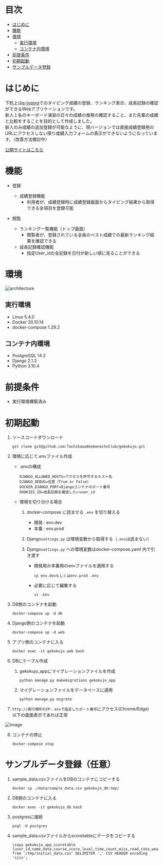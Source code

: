 # 目次

- [はじめに](#はじめに)
- [機能](#機能)
- [環境](#環境)
   - [実行環境](#実行環境)
   - [コンテナ内環境](#コンテナ内環境)
- [前提条件](#前提条件)
- [初期起動](#初期起動)
- [サンプルデータ登録](#サンプルデータ登録任意)

# はじめに

下剋上は[e-typing](https://www.e-typing.ne.jp/)でのタイピング成績の登録、ランキング表示、成長記録の確認ができるWebアプリケーションです。<br>
新人１名のキーボード演習の日々の成績の推移の確認すること、また先輩の成績と比較をすることを目的として作成しました。<br>
新人のみ成績の追加登録が可能なように、現バージョンでは直接成績登録用のURLにアクセスしない限り成績入力フォームの表示ができないようになっています。（改善方法検討中）

[公開サイトはこちら](https://gekokujyo.castle.gq/)

# 機能

- 登録
  - 成績登録機能
    - 利用者が、成績登録時に成績登録画面からタイピング結果から取得できる全項目を登録可能
    

- 閲覧
  - ランキング一覧機能（トップ画面）
    - 閲覧者が、登録されている全員のベスト成績での最新ランキング結果を確認できる
  - 成長記録確認機能
    - 指定User_idの全記録を日付が新しい順に見ることができる

# 環境

![architecture](https://user-images.githubusercontent.com/86756223/176816200-720e9d63-fccf-463a-9e7e-6d5e4d67b7e3.png)


## 実行環境
- Linux 5.4.0
- Docker 20.10.14
- docker-compose 1.29.2

## コンテナ内環境
- PostgreSQL 14.2
- Django 2.1.3
- Python 3.10.4

# 前提条件

- 実行環境構築済み

# 初期起動

1. ソースコードダウンロード<br>
    ```
    git clone git@github.com:TachikawaAkebonochoClub/gekokujo.git
    ```
2. 環境に応じて.envファイル作成<br>
    - .envの構成
      ```
      DJANGO_ALLOWED_HOSTS=アクセスを許可するホスト名
      DJANGO_DEBUG=任意（True or False）
      DOCKER_DJANGO_PORT=Djangoコンテナのポート番号
      ROOKIES_ID=成長記録を確認したいuser_id
      ```

    - 環境を切り分ける場合
      1. docker-compose に読ませる `.env` を切り替える
          - 開発 : env.dev
          - 本番 : env.prod
      2. Django`settings.py` は環境変数から取得する（`.env`は読まない）
      3. Django`settings.py` への環境変数はdocker-compose.yaml 内で引き渡す
      
          - 開発用か本番用のenvファイルを適用する
            ```
            cp env.devもしくはenv.prod .env
            ```
          - 必要に応じて編集する
            ```
            vi .env
            ```

3. DB側のコンテナを起動<br>
    ```
    docker-compose up -d db
    ```
4. Django側のコンテナを起動<br>
    ```
    docker-compose up -d web
    ```
5. アプリ側のコンテナに入る<br>
    ```
    docker exec -it gekokujo_web bash
    ```

6. DBにテーブル作成<br>
    1. gekokujo_appにマイグレーションファイルを作成<br>
        ```
        python manage.py makemigrations gekokujo_app
        ```
    2. マイグレーションファイルをデータベースに適用<br>
        ```
        python manage.py migrate
        ```


7. `http://実行場所のIP:.envで指定したポート番号`にアクセス(Chrome/Edge)<br>
  以下の画面表示であれば正常

![image](https://user-images.githubusercontent.com/107466011/176812910-f33cf072-37a5-4426-be90-a666ca2ed0a4.png)

8. コンテナの停止<br>
    ```
    docker-compose stop
    ```

# サンプルデータ登録（任意）

1. sample_data.csvファイルをDBのコンテナにコピーする<br>
    ```
    docker cp ./data/sample_data.csv gekokujo_db:tmp/
    ```
2. DB側のコンテナに入る<br>
    ```
    docker exec -it gekokujo_db bash
    ```
3. postgresに接続<br>
    ```
    psql -U postgres
    ```
4. sample_data.csvファイルからscoretableにデータをコピーする<br>
    ```
    \copy gekokujo_app_scoretable (user_id,name,date,course,score,level,time,count,miss,read,rate,weakness) from '/tmp/initial_data.csv' DELIMITER ',' CSV HEADER encoding 'sjis';
    ```